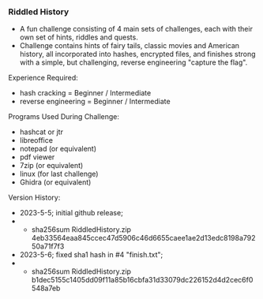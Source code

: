 ### Riddled History
- A fun challenge consisting of 4 main sets of challenges, each with their own set of hints, riddles and quests. 
- Challenge contains hints of fairy tails, classic movies and American history, all incorporated into hashes, encrypted files, and finishes strong with a simple, but challenging, reverse engineering "capture the flag".

Experience Required:
- hash cracking = Beginner / Intermediate
- reverse engineering = Beginner / Intermediate

Programs Used During Challenge:
- hashcat or jtr
- libreoffice
- notepad (or equivalent)
- pdf viewer
- 7zip (or equivalent)
- linux (for last challenge)
- Ghidra (or equivalent)

Version History:
- 2023-5-5; initial github release; 
- - sha256sum RiddledHistory.zip
4eb33564eaa845ccec47d5906c46d6655caee1ae2d13edc8198a79250a71f7f3
- 2023-5-6; fixed sha1 hash in #4 "finish.txt"; 
- - sha256sum RiddledHistory.zip b1dec5155c1405dd09f11a85b16cbfa31d33079dc226152d4d2cec6f0548a7eb
